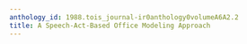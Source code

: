 ```yaml
---
anthology_id: 1988.tois_journal-ir0anthology0volumeA6A2.2
title: A Speech-Act-Based Office Modeling Approach
---
```

